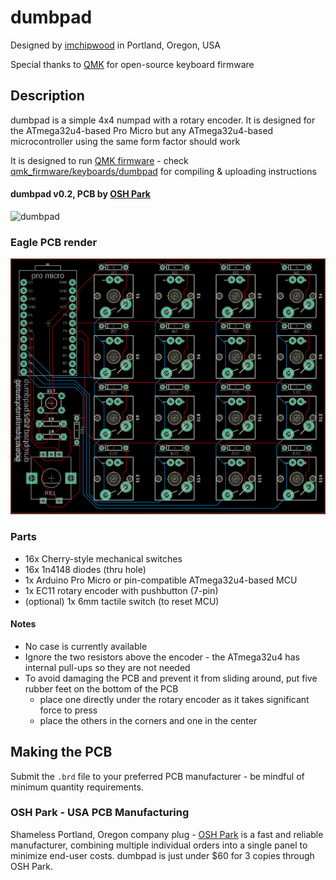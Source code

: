 # dumbpad
Designed by [imchipwood](https://www.github.com/imchipwood) in Portland, Oregon, USA

Special thanks to [QMK](https://www.qmk.fm) for open-source keyboard firmware

## Description
dumbpad is a simple 4x4 numpad with a rotary encoder. It is designed for the ATmega32u4-based Pro Micro but any ATmega32u4-based microcontroller using the same form factor should work

It is designed to run [QMK firmware](https://github.com/qmk/qmk_firmware) - check [qmk_firmware/keyboards/dumbpad](https://github.com/qmk/qmk_firmware/tree/master/keyboards/dumbpad) for compiling & uploading instructions

#### dumbpad v0.2, PCB by [OSH Park](https://www.oshpark.com)
![dumbpad](https://i.imgur.com/sS3fq1Z.jpg)
### Eagle PCB render
![dumbpad](dumbpad.png)

### Parts
* 16x Cherry-style mechanical switches
* 16x 1n4148 diodes (thru hole)
* 1x Arduino Pro Micro or pin-compatible ATmega32u4-based MCU
* 1x EC11 rotary encoder with pushbutton (7-pin)
* (optional) 1x 6mm tactile switch (to reset MCU)

#### Notes
- No case is currently available
- Ignore the two resistors above the encoder - the ATmega32u4 has internal pull-ups so they are not needed
- To avoid damaging the PCB and prevent it from sliding around, put five rubber feet on the bottom of the PCB
  - place one directly under the rotary encoder as it takes significant force to press
  - place the others in the corners and one in the center

## Making the PCB
Submit the `.brd` file to your preferred PCB manufacturer - be mindful of minimum quantity requirements.

### OSH Park - USA PCB Manufacturing
Shameless Portland, Oregon company plug - [OSH Park](https://www.oshpark.com) is a fast and reliable manufacturer, combining multiple individual orders into a single panel to minimize end-user costs. dumbpad is just under $60 for 3 copies through OSH Park.